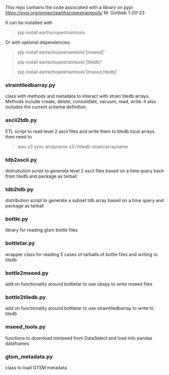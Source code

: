 This repo contains the code associated with a library on pypi
https://pypi.org/project/earthscopestraintools/
M. Gottlieb 1-20-23

It can be installed with 
    
> pip install earthscopestraintools

Or with optional dependencies:

> pip install eartschopestraintools'[mseed]'
> 
> pip install eartschopestraintools'[tiledb]'
> 
> pip install eartschopestraintools'[mseed,tiledb]'


### straintiledbarray.py
class with methods and metadata to interact with strain tiledb arrays.  
Methods include create, delete, consolidate, vacuum, read, write.  it also 
includes the current schema definition.

### ascii2tdb.py
ETL script to read level 2 ascii files and write them to tiledb local arrays.  then need to
> aws s3 sync arrayname s3://tiledb-strain/arrayname

### tdb2ascii.py
distrubution script to generate level 2 ascii files based on a time query
back from tiledb and package as tarball

### tdb2tdb.py
distribution script to generate a subset tdb array based on a time query and 
package as tarball

### bottle.py
library for reading gtsm bottle files

### bottletar.py
wrapper class for reading 5 cases of tarballs of bottle files and writing to tiledb

### bottle2mseed.py
add on functionality around bottletar to use obspy to write mseed files

### bottle2tiledb.py
add on functionality around bottletar to use straintiledbarray to write to tiledb

### mseed_tools.py
functions to download miniseed from DataSelect and load into pandas dataframes

### gtsm_metadata.py
class to load GTSM metadata 